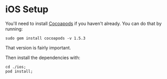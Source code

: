 # iOS Setup

You'll need to install [Cocoapods](https://cocoapods.org/) if you haven't
already. You can do that by running:

```
sudo gem install cocoapods -v 1.5.3
```

That version is fairly important.

Then install the dependencies with:

```english
cd ./ios;
pod install;
```
